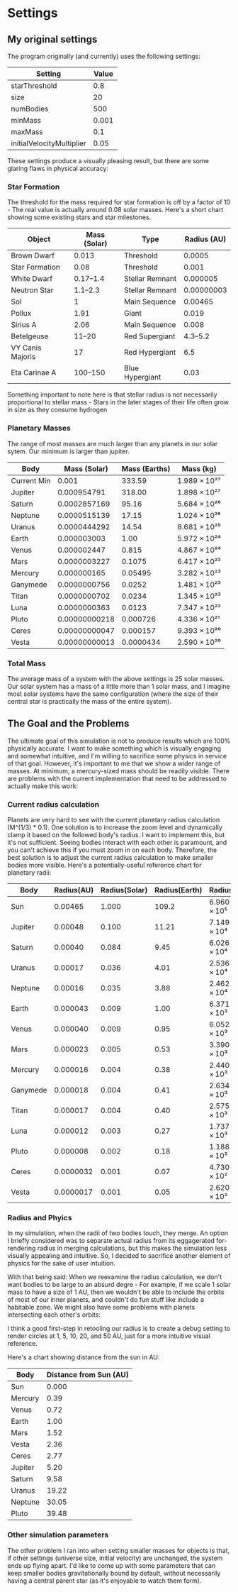 # Settings

## My original settings

The program originally (and currently) uses the following settings:

| Setting | Value |
| --- | --- |
| starThreshold | 0.8 |
| size | 20 |
| numBodies | 500 |
| minMass | 0.001 |
| maxMass | 0.1 |
| initialVelocityMultiplier | 0.05 |


These settings produce a visually pleasing result, but there are some glaring flaws in physical accuracy:

### Star Formation
The threshold for the mass required for star formation is off by a factor of 10 - The real value is actually around 0.08 solar masses. Here's a short chart showing some existing stars and star milestones.

| Object                 | Mass (Solar) | Type             | Radius (AU) |
|------------------------|--------------|------------------|-------------|
| Brown Dwarf            | 0.013        | Threshold        | 0.0005      |
| Star Formation         | 0.08         | Threshold        | 0.001       |
| White Dwarf            | 0.17–1.4     | Stellar Remnant  | 0.000005    |
| Neutron Star           | 1.1–2.3      | Stellar Remnant  | 0.00000003  |
| Sol                    | 1            | Main Sequence    | 0.00465     |
| Pollux                 | 1.91         | Giant            | 0.019       |
| Sirius A               | 2.06         | Main Sequence    | 0.008       |
| Betelgeuse             | 11–20        | Red Supergiant   | 4.3–5.2     |
| VY Canis Majoris       | 17           | Red Hypergiant   | 6.5         |
| Eta Carinae A          | 100–150      | Blue Hypergiant  | 0.03        |

Something important to note here is that stellar radius is not necessarily proportional to stellar mass - Stars in the later stages of their life often grow in size as they consume hydrogen

### Planetary Masses
The range of most masses are much larger than any planets in our solar sytem. Our minimum is larger than jupiter. 

| Body        | Mass (Solar)   | Mass (Earths) | Mass (kg)         |
|-------------|----------------|---------------|-------------------|
| Current Min | 0.001          | 333.59        | 1.989 × 10²⁷      |
| Jupiter     | 0.000954791    | 318.00        | 1.898 × 10²⁷      |
| Saturn      | 0.0002857169   | 95.16         | 5.684 × 10²⁶      |
| Neptune     | 0.0000515139   | 17.15         | 1.024 × 10²⁶      |
| Uranus      | 0.0000444292   | 14.54         | 8.681 × 10²⁵      |
| Earth       | 0.000003003    | 1.00          | 5.972 × 10²⁴      |
| Venus       | 0.000002447    | 0.815         | 4.867 × 10²⁴      |
| Mars        | 0.0000003227   | 0.1075        | 6.417 × 10²³      |
| Mercury     | 0.000000165    | 0.05495       | 3.282 × 10²³      |
| Ganymede    | 0.0000000756   | 0.0252        | 1.481 × 10²³      |
| Titan       | 0.0000000702   | 0.0234        | 1.345 × 10²³      |
| Luna        | 0.0000000363   | 0.0123        | 7.347 × 10²²      |
| Pluto       | 0.00000000218  | 0.000726      | 4.336 × 10²¹      |
| Ceres       | 0.00000000047  | 0.000157      | 9.393 × 10²⁰      |
| Vesta       | 0.00000000013  | 0.0000434     | 2.590 × 10²⁰      |


### Total Mass
The average mass of a system with the above settings is 25 solar masses. Our solar system has a mass of a little more than 1 solar mass, and I imagine most solar systems have the same configuration (where the size of their central star is practically the mass of the entire system).

## The Goal and the Problems

The ultimate goal of this simulation is not to produce results which are 100% physically accurate. I want to make something which is visually engaging and somewhat intuitive, and I'm willing to sacrifice some physics in service of that goal. However, it's important to me that we show a wider range of masses. At minimum, a mercury-sized mass should be readily visible. There are problems with the current implementation that need to be addressed to actually make this work:

### Current radius calculation

Planets are very hard to see with the current planetary radius calculation (M^(1/3) * 0.1). One solution is to increase the zoom level and dynamically clamp it based on the followed body's radius. I want to implement this, but it's not sufficient. Seeing bodies interact with each other is paramount, and you can't achieve this if you must zoom in on each body. Therefore, the best solution is to adjust the current radius calculation to make smaller bodies more visible. Here's a potentially-useful reference chart for planetary radii:

| Body        | Radius(AU) | Radius(Solar)  | Radius(Earth)  | Radius(km)       |
|-------------|------------|----------------|----------------|------------------|
| Sun         | 0.00465    | 1.000          | 109.2          | 6.960 × 10⁵      |
| Jupiter     | 0.00048    | 0.100          | 11.21          | 7.149 × 10⁴      |
| Saturn      | 0.00040    | 0.084          | 9.45           | 6.026 × 10⁴      |
| Uranus      | 0.00017    | 0.036          | 4.01           | 2.536 × 10⁴      |
| Neptune     | 0.00016    | 0.035          | 3.88           | 2.462 × 10⁴      |
| Earth       | 0.000043   | 0.009          | 1.00           | 6.371 × 10³      |
| Venus       | 0.000040   | 0.009          | 0.95           | 6.052 × 10³      |
| Mars        | 0.000023   | 0.005          | 0.53           | 3.390 × 10³      |
| Mercury     | 0.000016   | 0.004          | 0.38           | 2.440 × 10³      |
| Ganymede    | 0.000018   | 0.004          | 0.41           | 2.634 × 10³      |
| Titan       | 0.000017   | 0.004          | 0.40           | 2.575 × 10³      |
| Luna        | 0.000012   | 0.003          | 0.27           | 1.737 × 10³      |
| Pluto       | 0.000008   | 0.002          | 0.18           | 1.188 × 10³      |
| Ceres       | 0.0000032  | 0.001          | 0.07           | 4.730 × 10²      |
| Vesta       | 0.0000017  | 0.001          | 0.05           | 2.620 × 10²      |

### Radius and Phyics

In my simulation, when the radii of two bodies touch, they merge. An option I briefly considered was to separate actual radius from its eggagerated for-rendering radius in merging calculations, but this makes the simulation less visually appealing and intuitive. So, I decided to sacrifice another element of physics for the sake of user intuition.

With that being said: When we reexamine the radius calculation, we don't want bodies to be large to an absurd degre - For example, if we scale 1 solar mass to have a size of 1 AU, then we wouldn't be able to include the orbits of most of our inner planets, and couldn't do fun stuff like include a habitable zone. We might also have some problems with planets intersecting each other's orbits:

I think a good first-step in retooling our radius is to create a debug setting to render circles at 1, 5, 10, 20, and 50 AU, just for a more intuitive visual reference.

Here's a chart showing distance from the sun in AU:

| Body      | Distance from Sun (AU) |
|-----------|------------------------|
| Sun       | 0.000                  |
| Mercury   | 0.39                   |
| Venus     | 0.72                   |
| Earth     | 1.00                   |
| Mars      | 1.52                   |
| Vesta     | 2.36                   |
| Ceres     | 2.77                   |
| Jupiter   | 5.20                   |
| Saturn    | 9.58                   |
| Uranus    | 19.22                  |
| Neptune   | 30.05                  |
| Pluto     | 39.48                  |


### Other simulation parameters

The other problem I ran into when setting smaller masses for objects is that, if other settings (universe size, initial velocity) are unchanged, the system ends up flying apart. I'd like to come up with some parameters that can keep smaller bodies gravitationally bound by default, without necessarily having a central parent star (as it's enjoyable to watch them form).